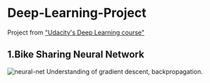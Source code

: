 # Deep-Learning-Project
Project from ["Udacity's Deep Learning course"](https://br.udacity.com/course/deep-learning-nanodegree-foundation--nd101/)

## 1.Bike Sharing Neural Network
![neural-net](https://cloud.githubusercontent.com/assets/13810084/21964339/eecfcc62-db17-11e6-9348-90fc5534cf6f.png)
Understanding of gradient descent, backpropagation.
